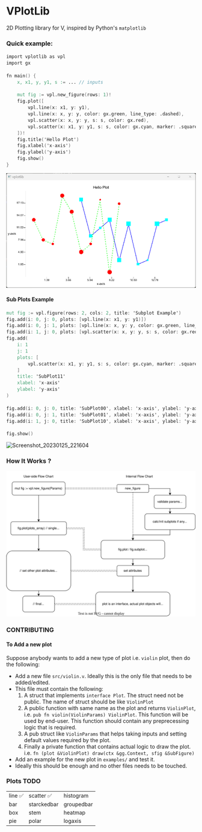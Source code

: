 # VPlotLib

2D Plotting library for V, inspired by Python's `matplotlib`

### Quick example:

```v
import vplotlib as vpl
import gx

fn main() {
	x, x1, y, y1, s := ... // inputs

	mut fig := vpl.new_figure(rows: 1)!
	fig.plot([
		vpl.line(x: x1, y: y1),
		vpl.line(x: x, y: y, color: gx.green, line_type: .dashed),
		vpl.scatter(x: x, y: y, s: s, color: gx.red),
		vpl.scatter(x: x1, y: y1, s: s, color: gx.cyan, marker: .square),
	])!
	fig.title('Hello Plot')
	fig.xlabel('x-axis')
	fig.ylabel('y-axis')
	fig.show()
}
```
![Screenshot](docs/assets/hello_plot.png)


#### Sub Plots Example

```v
mut fig := vpl.figure(rows: 2, cols: 2, title: 'Subplot Example')
fig.add(i: 0, j: 0, plots: [vpl.line(x: x1, y: y1)])
fig.add(i: 0, j: 1, plots: [vpl.line(x: x, y: y, color: gx.green, line_type: .dashed)])
fig.add(i: 1, j: 0, plots: [vpl.scatter(x: x, y: y, s: s, color: gx.red)])
fig.add(
	i: 1
	j: 1
	plots: [
		vpl.scatter(x: x1, y: y1, s: s, color: gx.cyan, marker: .square),
	]
	title: 'SubPlot11'
	xlabel: 'x-axis'
	ylabel: 'y-axis'
)

fig.add(i: 0, j: 0, title: 'SubPlot00', xlabel: 'x-axis', ylabel: 'y-axis')
fig.add(i: 0, j: 1, title: 'SubPlot01', xlabel: 'x-axis', ylabel: 'y-axis')
fig.add(i: 1, j: 0, title: 'SubPlot10', xlabel: 'x-axis', ylabel: 'y-axis')

fig.show()
```
![Screenshot_20230125_221604](https://user-images.githubusercontent.com/34854740/214625568-3e7eff09-7a06-4be0-b0d7-29f6b78951cd.png)


### How It Works ?
![flowchart](docs/flowchart.svg)

### CONTRIBUTING

#### To Add a new plot

Suppose anybody wants to add a new type of plot i.e. `violin` plot, then do the following:
- Add a new file `src/violin.v`. Ideally this is the only file that needs to be added/edited.
- This file must contain the following:
  1. A struct that implements `interface Plot`. The struct need not be public. The name of struct should be like `ViolinPlot`
  2. A public function with same name as the plot and returns `ViolinPlot`, i.e. `pub fn violin(ViolinParams) ViolinPlot`. This function will be used by end-user. This function should contain any preprecessing logic that is required.
  3. A pub struct like `ViolinParams` that helps taking inputs and setting default values required by the plot.
  4. Finally a private function that contains actual logic to draw the plot. i.e. `fn (plot &ViolinPlot) draw(ctx &gg.Context, sfig &SubFigure)`
- Add an example for the new plot in `examples/` and test it.
- Ideally this should be enough and no other files needs to be touched.

### Plots TODO

|        |             |            |
|--------|-------------|------------|
| line ✅ | scatter ✅   | histogram  |
| bar    | starckedbar | groupedbar |
| box    | stem        | heatmap    |
| pie    | polar       | logaxis    |
